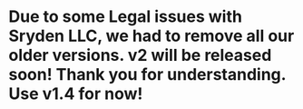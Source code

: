 <h1>Due to some Legal issues with Sryden LLC, we had to remove all our older versions. v2 will be released soon! Thank you for understanding. Use v1.4 for now!
<h2>
